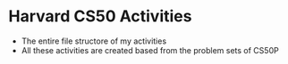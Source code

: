 # Harvard CS50 Activities
- The entire file structore of my activities
- All these activities are created based from the problem sets of CS50P
